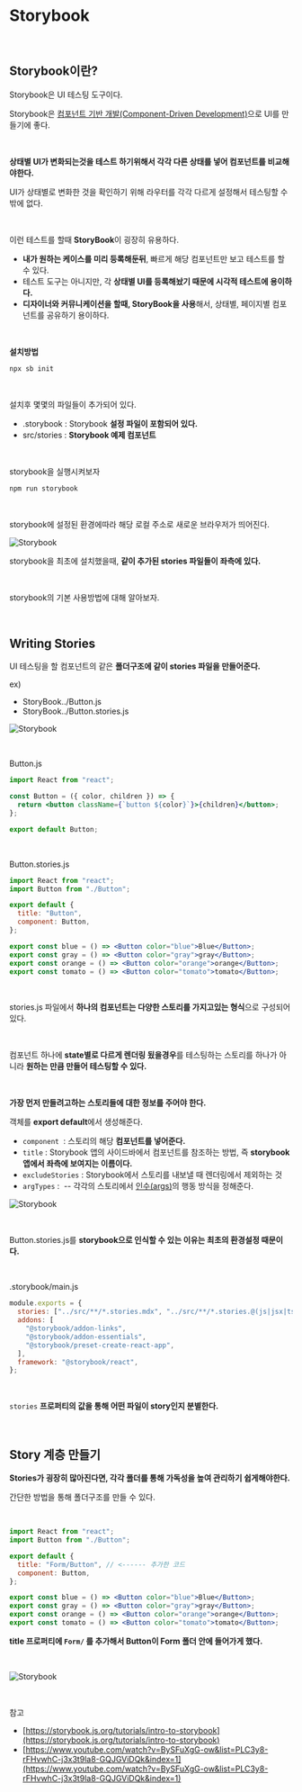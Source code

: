# Storybook

<br>

## Storybook이란?

Storybook은 UI 테스팅 도구이다.

Storybook은 [컴포넌트 기반 개발(Component-Driven Development)](https://www.componentdriven.org/)으로 UI를 만들기에 좋다.

<br>

**상태별 UI가 변화되는것을 테스트 하기위해서 각각 다른 상태를 넣어 컴포넌트를 비교해야한다.**

UI가 상태별로 변화한 것을 확인하기 위해 라우터를 각각 다르게 설정해서 테스팅할 수 밖에 없다.

<br>

이런 테스트를 할때 **StoryBook**이 굉장히 유용하다.

- **내가 원하는 케이스를 미리 등록해둔뒤**, 빠르게 해당 컴포넌트만 보고 테스트를 할 수 있다.
- 테스트 도구는 아니지만, 각 **상태별 UI를 등록해놨기 때문에 시각적 테스트에 용이하다.**
- **디자이너와 커뮤니케이션을 할때, StoryBook을 사용**해서, 상태별, 페이지별 컴포넌트를 공유하기 용이하다.

<br>

**설치방법**

```bash
npx sb init
```

<br>

설치후 몇몇의 파일들이 추가되어 있다.

- .storybook : Storybook **설정 파일이 포함되어 있다.**
- src/stories : **Storybook 예제 컴포넌트**

<br>

storybook을 실행시켜보자

```bash
npm run storybook
```

<br>

storybook에 설정된 환경에따라 해당 로컬 주소로 새로운 브라우저가 띄어진다.

![Storybook](../Images/Storybook/Storybook-1.png)

storybook을 최초에 설치했을때, **같이 추가된 stories 파일들이 좌측에 있다.**

<br>

storybook의 기본 사용방법에 대해 알아보자.

<br>

## Writing Stories

UI 테스팅을 할 컴포넌트의 같은 **폴더구조에 같이 stories 파일을 만들어준다.**

ex)

- StoryBook../Button.js
- StoryBook../Button.stories.js

![Storybook](../Images/Storybook/Storybook-2.png)

<br>

Button.js

```jsx
import React from "react";

const Button = ({ color, children }) => {
  return <button className={`button ${color}`}>{children}</button>;
};

export default Button;
```

<br>

Button.stories.js

```jsx
import React from "react";
import Button from "./Button";

export default {
  title: "Button",
  component: Button,
};

export const blue = () => <Button color="blue">Blue</Button>;
export const gray = () => <Button color="gray">gray</Button>;
export const orange = () => <Button color="orange">orange</Button>;
export const tomato = () => <Button color="tomato">tomato</Button>;
```

<br>

stories.js 파일에서 **하나의 컴포넌트는 다양한 스토리를 가지고있는 형식**으로 구성되어있다.

<br>

컴포넌트 하나에 **state별로 다르게 렌더링 됬을경우**를 테스팅하는 스토리를 하나가 아니라 **원하는 만큼 만들어 테스팅할 수 있다.**

<br>

**가장 먼저 만들려고하는 스토리들에 대한 정보를 주어야 한다.**

객체를 **export default**에서 생성해준다.

- `component`  : 스토리의 해당 **컴포넌트를 넣어준다.**
- `title` : Storybook 앱의 사이드바에서 컴포넌트를 참조하는 방법, 즉 **storybook앱에서 좌측에 보여지는 이름이다.**
- `excludeStories` : Storybook에서 스토리를 내보낼 때 렌더링에서 제외하는 것
- `argTypes` :  -- 각각의 스토리에서 [인수(args)](https://storybook.js.org/docs/react/api/argtypes)의 행동 방식을 정해준다.

![Storybook](../Images/Storybook/Storybook-3.png)

<br>

Button.stories.js를 **storybook으로 인식할 수 있는 이유는 최초의 환경설정 때문이다.**

<br>

.storybook/main.js

```jsx
module.exports = {
  stories: ["../src/**/*.stories.mdx", "../src/**/*.stories.@(js|jsx|ts|tsx)"],
  addons: [
    "@storybook/addon-links",
    "@storybook/addon-essentials",
    "@storybook/preset-create-react-app",
  ],
  framework: "@storybook/react",
};
```

<br>

`stories` **프로퍼티의 값을 통해 어떤 파일이 story인지 분별한다.**

<br>

## Story 계층 만들기

**Stories가 굉장히 많아진다면, 각각 폴더를 통해 가독성을 높여 관리하기 쉽게해야한다.**

간단한 방법을 통해 폴더구조를 만들 수 있다.

<br>

```jsx
import React from "react";
import Button from "./Button";

export default {
  title: "Form/Button", // <------ 추가한 코드
  component: Button,
};

export const blue = () => <Button color="blue">Blue</Button>;
export const gray = () => <Button color="gray">gray</Button>;
export const orange = () => <Button color="orange">orange</Button>;
export const tomato = () => <Button color="tomato">tomato</Button>;
```

**title 프로퍼티에 `Form/` 를 추가해서 Button이 Form 폴더 안에 들어가게 했다.**

<br>

![Storybook](../Images/Storybook/Storybook-4.png)

<br>

참고

- [https://storybook.js.org/tutorials/intro-to-storybook](https://storybook.js.org/tutorials/intro-to-storybook)
- [https://www.youtube.com/watch?v=BySFuXgG-ow&list=PLC3y8-rFHvwhC-j3x3t9la8-GQJGViDQk&index=1](https://www.youtube.com/watch?v=BySFuXgG-ow&list=PLC3y8-rFHvwhC-j3x3t9la8-GQJGViDQk&index=1)
